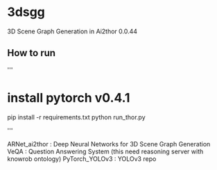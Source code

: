 # 3dsgg

3D Scene Graph Generation in Ai2thor 0.0.44

## How to run
'''
# install pytorch v0.4.1

pip install -r requirements.txt
python run_thor.py

'''

ARNet_ai2thor : Deep Neural Networks for 3D Scene Graph Generation
VeQA : Question Answering System (this need reasoning server with knowrob ontology)
PyTorch_YOLOv3 : YOLOv3 repo